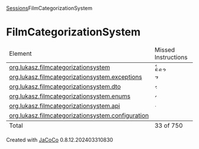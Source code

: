 <?xml version="1.0" encoding="UTF-8"?><!DOCTYPE html PUBLIC "-//W3C//DTD XHTML 1.0 Strict//EN" "http://www.w3.org/TR/xhtml1/DTD/xhtml1-strict.dtd"><html xmlns="http://www.w3.org/1999/xhtml" lang="pl"><head><meta http-equiv="Content-Type" content="text/html;charset=UTF-8"/><link rel="stylesheet" href="jacoco-resources/report.css" type="text/css"/><link rel="shortcut icon" href="jacoco-resources/report.gif" type="image/gif"/><title>FilmCategorizationSystem</title><script type="text/javascript" src="jacoco-resources/sort.js"></script></head><body onload="initialSort(['breadcrumb', 'coveragetable'])"><div class="breadcrumb" id="breadcrumb"><span class="info"><a href="jacoco-sessions.html" class="el_session">Sessions</a></span><span class="el_report">FilmCategorizationSystem</span></div><h1>FilmCategorizationSystem</h1><table class="coverage" cellspacing="0" id="coveragetable"><thead><tr><td class="sortable" id="a" onclick="toggleSort(this)">Element</td><td class="down sortable bar" id="b" onclick="toggleSort(this)">Missed Instructions</td><td class="sortable ctr2" id="c" onclick="toggleSort(this)">Cov.</td><td class="sortable bar" id="d" onclick="toggleSort(this)">Missed Branches</td><td class="sortable ctr2" id="e" onclick="toggleSort(this)">Cov.</td><td class="sortable ctr1" id="f" onclick="toggleSort(this)">Missed</td><td class="sortable ctr2" id="g" onclick="toggleSort(this)">Cxty</td><td class="sortable ctr1" id="h" onclick="toggleSort(this)">Missed</td><td class="sortable ctr2" id="i" onclick="toggleSort(this)">Lines</td><td class="sortable ctr1" id="j" onclick="toggleSort(this)">Missed</td><td class="sortable ctr2" id="k" onclick="toggleSort(this)">Methods</td><td class="sortable ctr1" id="l" onclick="toggleSort(this)">Missed</td><td class="sortable ctr2" id="m" onclick="toggleSort(this)">Classes</td></tr></thead><tfoot><tr><td>Total</td><td class="bar">33 of 750</td><td class="ctr2">95%</td><td class="bar">1 of 20</td><td class="ctr2">95%</td><td class="ctr1">2</td><td class="ctr2">75</td><td class="ctr1">8</td><td class="ctr2">163</td><td class="ctr1">1</td><td class="ctr2">65</td><td class="ctr1">0</td><td class="ctr2">18</td></tr></tfoot><tbody><tr><td id="a0"><a href="org.lukasz.filmcategorizationsystem/index.html" class="el_package">org.lukasz.filmcategorizationsystem</a></td><td class="bar" id="b0"><img src="jacoco-resources/redbar.gif" width="6" height="10" title="33" alt="33"/><img src="jacoco-resources/greenbar.gif" width="113" height="10" title="563" alt="563"/></td><td class="ctr2" id="c5">94%</td><td class="bar" id="d0"><img src="jacoco-resources/redbar.gif" width="6" height="10" title="1" alt="1"/><img src="jacoco-resources/greenbar.gif" width="114" height="10" title="19" alt="19"/></td><td class="ctr2" id="e0">95%</td><td class="ctr1" id="f0">2</td><td class="ctr2" id="g0">54</td><td class="ctr1" id="h0">8</td><td class="ctr2" id="i0">131</td><td class="ctr1" id="j0">1</td><td class="ctr2" id="k0">44</td><td class="ctr1" id="l0">0</td><td class="ctr2" id="m1">5</td></tr><tr><td id="a5"><a href="org.lukasz.filmcategorizationsystem.exceptions/index.html" class="el_package">org.lukasz.filmcategorizationsystem.exceptions</a></td><td class="bar" id="b1"><img src="jacoco-resources/greenbar.gif" width="14" height="10" title="72" alt="72"/></td><td class="ctr2" id="c0">100%</td><td class="bar" id="d1"/><td class="ctr2" id="e1">n/a</td><td class="ctr1" id="f1">0</td><td class="ctr2" id="g1">12</td><td class="ctr1" id="h1">0</td><td class="ctr2" id="i1">17</td><td class="ctr1" id="j1">0</td><td class="ctr2" id="k1">12</td><td class="ctr1" id="l1">0</td><td class="ctr2" id="m0">7</td></tr><tr><td id="a3"><a href="org.lukasz.filmcategorizationsystem.dto/index.html" class="el_package">org.lukasz.filmcategorizationsystem.dto</a></td><td class="bar" id="b2"><img src="jacoco-resources/greenbar.gif" width="6" height="10" title="30" alt="30"/></td><td class="ctr2" id="c1">100%</td><td class="bar" id="d2"/><td class="ctr2" id="e2">n/a</td><td class="ctr1" id="f2">0</td><td class="ctr2" id="g3">2</td><td class="ctr1" id="h2">0</td><td class="ctr2" id="i4">2</td><td class="ctr1" id="j2">0</td><td class="ctr2" id="k3">2</td><td class="ctr1" id="l2">0</td><td class="ctr2" id="m2">2</td></tr><tr><td id="a4"><a href="org.lukasz.filmcategorizationsystem.enums/index.html" class="el_package">org.lukasz.filmcategorizationsystem.enums</a></td><td class="bar" id="b3"><img src="jacoco-resources/greenbar.gif" width="5" height="10" title="28" alt="28"/></td><td class="ctr2" id="c2">100%</td><td class="bar" id="d3"/><td class="ctr2" id="e3">n/a</td><td class="ctr1" id="f3">0</td><td class="ctr2" id="g2">3</td><td class="ctr1" id="h3">0</td><td class="ctr2" id="i2">7</td><td class="ctr1" id="j3">0</td><td class="ctr2" id="k2">3</td><td class="ctr1" id="l3">0</td><td class="ctr2" id="m4">1</td></tr><tr><td id="a1"><a href="org.lukasz.filmcategorizationsystem.api/index.html" class="el_package">org.lukasz.filmcategorizationsystem.api</a></td><td class="bar" id="b4"><img src="jacoco-resources/greenbar.gif" width="3" height="10" title="15" alt="15"/></td><td class="ctr2" id="c3">100%</td><td class="bar" id="d4"/><td class="ctr2" id="e4">n/a</td><td class="ctr1" id="f4">0</td><td class="ctr2" id="g4">2</td><td class="ctr1" id="h4">0</td><td class="ctr2" id="i5">2</td><td class="ctr1" id="j4">0</td><td class="ctr2" id="k4">2</td><td class="ctr1" id="l4">0</td><td class="ctr2" id="m3">2</td></tr><tr><td id="a2"><a href="org.lukasz.filmcategorizationsystem.configuration/index.html" class="el_package">org.lukasz.filmcategorizationsystem.configuration</a></td><td class="bar" id="b5"><img src="jacoco-resources/greenbar.gif" width="1" height="10" title="9" alt="9"/></td><td class="ctr2" id="c4">100%</td><td class="bar" id="d5"/><td class="ctr2" id="e5">n/a</td><td class="ctr1" id="f5">0</td><td class="ctr2" id="g5">2</td><td class="ctr1" id="h5">0</td><td class="ctr2" id="i3">4</td><td class="ctr1" id="j5">0</td><td class="ctr2" id="k5">2</td><td class="ctr1" id="l5">0</td><td class="ctr2" id="m5">1</td></tr></tbody></table><div class="footer"><span class="right">Created with <a href="http://www.jacoco.org/jacoco">JaCoCo</a> 0.8.12.202403310830</span></div></body></html>
